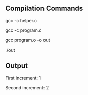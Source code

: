## Compilation Commands


gcc -c helper.c

gcc -c program.c

gcc program.o -o out

./out


## Output

First increment: 1

Second increment: 2
